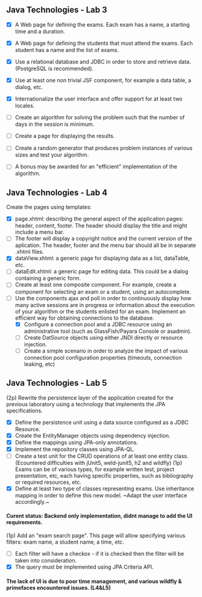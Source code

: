 ## Java Technologies - Lab 3

- [x] A Web page for defining the exams. Each exam has a name, a starting time and a duration.
- [x] A Web page for defining the students that must attend the exams. Each student has a name and the list of exams.
- [x] Use a relational database and JDBC in order to store and retrieve data. (PostgreSQL is recommended).
- [x] Use at least one non trivial JSF component, for example a data table, a dialog, etc.
- [x] Internationalize the user interface and offer support for at least two locales.
- [ ] Create an algorithm for solving the problem such that the number of days in the session is minimum.
- [ ] Create a page for displaying the results.
- [ ] Create a random generator that produces problem instances of various sizes and test your algorithm.
- [ ] A bonus may be awarded for an "efficient" implementation of the algorithm.



## Java Technologies - Lab 4


Create the pages using templates:
  - [x] page.xhtml: describing the general aspect of the application pages: header, content, footer. The header should display the title and might include a menu bar.
  - [ ] The footer will display a copyright notice and the current version of the aplication. The header, footer and the menu bar should all be in separate .xhtml files.
  - [x] dataView.xhtml: a generic page for displaying data as a list, dataTable, etc.
  - [ ] dataEdit.xhtml: a generic page for editing data. This could be a dialog containing a generic form.
- [ ] Create at least one composite component. For example, create a component for selecting an exam or a student, using an autocomplete.
- [ ] Use the components ajax and poll in order to continuously display how many active sessions are in progress or information about the execution of your algorithm or the students enlisted for an exam.
Implement an efficient way for obtaining connections to the database.
  - [x] Configure a connection pool and a JDBC resource using an administrative tool (such as GlassFish/Payara Console or asadmin).
  - [ ] Create DatSource objects using either JNDI directly or resource injection.
  - [ ] Create a simple scenario in order to analyze the impact of various connection pool configuration properties (timeouts, connection leaking, etc)

## Java Technologies - Lab 5
(2p) Rewrite the persistence layer of the application created for the previous laboratory using a technology that implements the JPA specifications.
  - [x] Define the persistence unit using a data source configured as a JDBC Resource.
  - [x] Create the EntityManager objects using dependency injection.
  - [x] Define the mappings using JPA-only annotations.
  - [x] Implement the repository classes using JPA-QL.
  - [ ] Create a test unit for the CRUD operations of at least one entity class. (Ecountered difficulties with jUnit5, weld-junit5, h2 and wildfly)
(1p) Exams can be of various types, for example written test, project presentation, etc, each having specific properties, such as bibliography or required resources, etc.
  - [x] Define at least two type of classes representing exams. Use inheritance mapping in order to define this new model. ~Adapt the user interface accordingly.~
#### Curent status: Backend only implementation, didnt manage to add the UI requirements.
(1p) Add an "exam search page". This page will allow specifying various filters: exam name, a student name, a time, etc.
  - [ ] Each filter will have a checkox - if it is checked then the filter will be taken into consideration.
  - [x] The query must be implemented using JPA Criteria API.

#### The lack of UI is due to poor time management, and various wildfly & primefaces encountered issues. (L4&L5)
